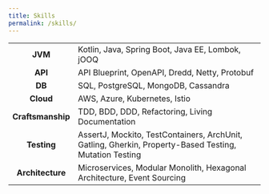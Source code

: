 ```yaml
---
title: Skills
permalink: /skills/
---
```


|                    |                                                                                                        |
|:------------------:|--------------------------------------------------------------------------------------------------------|
|      **JVM**       | Kotlin, Java, Spring Boot, Java EE, Lombok, jOOQ                                                       |
|      **API**       | API Blueprint, OpenAPI, Dredd, Netty, Protobuf                                                         |
|       **DB**       | SQL, PostgreSQL, MongoDB, Cassandra                                                                    |
|     **Cloud**      | AWS, Azure, Kubernetes, Istio                                                                          |
| **Craftsmanship**  | TDD, BDD, DDD, Refactoring, Living Documentation                                                       |
|    **Testing**     | AssertJ, Mockito, TestContainers, ArchUnit, Gatling, Gherkin, Property-Based Testing, Mutation Testing |
|  **Architecture**  | Microservices, Modular Monolith, Hexagonal Architecture, Event Sourcing                                |
